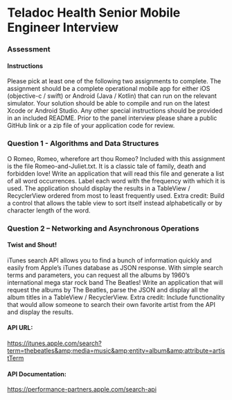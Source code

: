 # Teladoc Health Senior Mobile Engineer Interview
### Assessment
#### Instructions
Please pick at least one of the following two assignments to complete. The assignment should
be a complete operational mobile app for either iOS (objective-c / swift) or Android (Java /
Kotlin) that can run on the relevant simulator. Your solution should be able to compile and run
on the latest Xcode or Android Studio. Any other special instructions should be provided in an
included README. Prior to the panel interview please share a public GitHub link or a zip file of
your application code for review.
### Question 1 - Algorithms and Data Structures
O Romeo, Romeo, wherefore art thou Romeo?
Included with this assignment is the file Romeo-and-Juliet.txt. It is a classic tale of family, death
and forbidden love! Write an application that will read this file and generate a list of all word
occurrences. Label each word with the frequency with which it is used. The application should
display the results in a TableView / RecyclerView ordered from most to least frequently used.
Extra credit: Build a control that allows the table view to sort itself instead alphabetically or
by character length of the word.
### Question 2 – Networking and Asynchronous Operations
#### Twist and Shout!
iTunes search API allows you to find a bunch of information quickly and easily from Apple’s
iTunes database as JSON response. With simple search terms and parameters, you can request
all the albums by 1960’s international mega star rock band The Beatles! Write an application
that will request the albums by The Beatles, parse the JSON and display all the album titles in a
TableView / RecyclerView.
Extra credit: Include functionality that would allow someone to search their own favorite
artist from the API and display the results.
#### API URL:
https://itunes.apple.com/search?term=thebeatles&amp;media=music&amp;entity=album&amp;attribute=artistTerm
#### API Documentation:
https://performance-partners.apple.com/search-api
